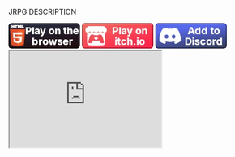 <div style="display:none">
<!-- Meta Data -->
<meta name="cover-image" content="/static/assets/games/jrgp/cover.png">
<meta name="short-description" content="JRPG game by the Blazium Team.">
<meta name="game-name" content="JRPG">
</div>

JRPG DESCRIPTION

<div>
<a href="https://hangman.blazium.app" target="_blank">
<img src="/static/assets/buttons/web_button.webp" class="indiedb"></a>
<a href="https://blaziumengine.itch.io/hangman-auth" target="_blank">
<img src="/static/assets/buttons/itchio_button.webp" class="indiedb"></a>
<a href="https://discord.com/oauth2/authorize?client_id=1328040585579335781" target="_blank">
<img src="/static/assets/buttons/discord_button.webp" class="indiedb"></a>
<iframe style="min-height:190px" src="https://store.steampowered.com/widget/3418850"></iframe>
</div>